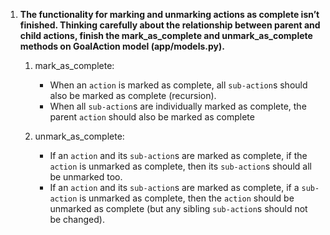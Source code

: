 1. **The functionality for marking and unmarking actions as complete isn’t finished.
   Thinking carefully about the relationship between parent and child actions, finish
   the mark_as_complete and unmark_as_complete methods on GoalAction model
   (app/models.py).**
    1. mark_as_complete:
        - When an `action` is marked as complete, all `sub-action`s should also be marked as complete
          (recursion).
        - When all `sub-action`s are individually marked as complete, the parent `action` should also be marked as
          complete

    2. unmark_as_complete:
        - If an `action` and its `sub-action`s are marked as complete, if the `action` is unmarked as complete, then
          its `sub-action`s should all be unmarked too.
        - If an `action` and its `sub-action`s are marked as complete, if a `sub-action` is unmarked as complete,
          then the `action` should be unmarked as complete (but any sibling `sub-action`s should not be changed).
